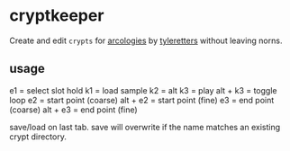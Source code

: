 # cryptkeeper

Create and edit `crypts` for [arcologies](https://llllllll.co/t/arcologies-share-with-norns-online/35752) by [tyleretters](https://github.com/northern-information) without leaving norns.

## usage

e1 = select slot
hold k1 = load sample
k2 = alt
k3 = play
alt + k3 = toggle loop
e2 = start point (coarse)
alt + e2 = start point (fine)
e3 = end point (coarse)
alt + e3 = end point (fine)

save/load on last tab. save will overwrite if the name matches an existing crypt directory.

